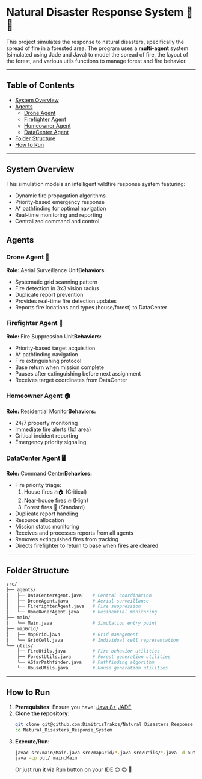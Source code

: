 # Natural Disaster Response System 🌲🔥

This project simulates the response to natural disasters, specifically the spread of fire in a forested area. The program uses a **multi-agent** system (simulated using Jade and Java) to model the spread of fire, the layout of the forest, and various utils functions to manage forest and fire behavior.

---

## Table of Contents

- [System Overview](#system-overview)
- [Agents](#agents)
  - [Drone Agent](#drone-agent-)
  - [Firefighter Agent](#firefighter-agent-)
  - [Homeowner Agent](#homeowner-agent-)
  - [DataCenter Agent](#datacenter-agent-)
- [Folder Structure](#folder-structure)
- [How to Run](#how-to-run)

---

## System Overview

This simulation models an intelligent wildfire response system featuring:

- Dynamic fire propagation algorithms
- Priority-based emergency response
- A* pathfinding for optimal navigation
- Real-time monitoring and reporting
- Centralized command and control

## Agents

### Drone Agent 🚁

**Role:** Aerial Surveillance Unit**Behaviors:**

- Systematic grid scanning pattern
- Fire detection in 3x3 vision radius
- Duplicate report prevention
- Provides real-time fire detection updates
- Reports fire locations and types (house/forest) to DataCenter

### Firefighter Agent 🚒

**Role:** Fire Suppression Unit**Behaviors:**

- Priority-based target acquisition
- A* pathfinding navigation
- Fire extinguishing protocol
- Base return when mission complete
- Pauses after extinguishing before next assignment
- Receives target coordinates from DataCenter

### Homeowner Agent 🏠

**Role:** Residential Monitor**Behaviors:**

- 24/7 property monitoring
- Immediate fire alerts (1x1 area)
- Critical incident reporting
- Emergency priority signaling

### DataCenter Agent 🖥️

**Role:** Command Center**Behaviors:**

- Fire priority triage:
  1. House fires 🔥🏠 (Critical)
  2. Near-house fires 🔥 (High)
  3. Forest fires 🌲 (Standard)
- Duplicate report handling
- Resource allocation
- Mission status monitoring
- Receives and processes reports from all agents
- Removes extinguished fires from tracking
- Directs firefighter to return to base when fires are cleared

---

## Folder Structure

```bash
src/
├── agents/
│   ├── DataCenterAgent.java    # Central coordination
│   ├── DroneAgent.java         # Aerial surveillance
│   ├── FirefighterAgent.java   # Fire suppression
│   └── HomeOwnerAgent.java     # Residential monitoring
├── main/
│   └── Main.java               # Simulation entry point
├── mapGrid/
│   ├── MapGrid.java            # Grid management
│   └── GridCell.java           # Individual cell representation
└── utils/
    ├── FireUtils.java          # Fire behavior utilities
    ├── ForestUtils.java        # Forest generation utilities
    └── AStarPathfinder.java    # Pathfinding algorithm
    └── HouseUtils.java         # House generation utilities
```

---

## How to Run

1. **Prerequisites**: Ensure you have:
   [Java 8+](https://www.oracle.com/java/technologies/javase-jdk8-downloads.html)
   [JADE](https://img.shields.io/badge/Framework-JADE-green)
2. **Clone the repository**:
   ```bash
   git clone git@github.com:DimitrisTrakos/Natural_Disasters_Response_System.git
   cd Natural_Disasters_Response_System
   ```
3. **Execute/Run**:
   ```bash
   javac src/main/Main.java src/mapGrid/*.java src/utils/*.java -d out/
   java -cp out/ main.Main
   ```
   Or just run it via Run button on your IDE  😊 😊 🚀
